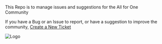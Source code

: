 This Repo is to manage issues and suggestions for the All for One Community

If you have a Bug or an Issue to report, or have a suggestion to improve the community, [Create a New Ticket](https://github.com/afocommunity/suggestions/issues/new/choose)

![Logo](https://avatars.githubusercontent.com/u/88752479?s=400&u=027d89f0f453524b8508b624a4c03fbe3db6c37e&v=4)
